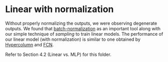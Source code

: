 # Linear with normalization

Without properly normalizing the outputs, we were observing degenerate outputs. We found that [batch-normalization](https://arxiv.org/abs/1502.03167) as an important tool along with our simple technique of _sampling_ to train linear models. The performance of our linear model (with normalization) is similar to one obtained by [Hypercolumn](https://arxiv.org/abs/1411.5752) and [FCN](https://people.eecs.berkeley.edu/~jonlong/long_shelhamer_fcn.pdf).

Refer to Section 4.2 (Linear vs. MLP) for this folder. 
